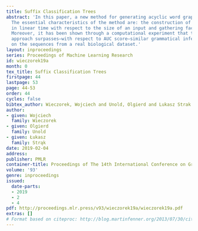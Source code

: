 ```yaml
---
title: Suffix Classification Trees
abstract: 'In this paper, a new method for generating acyclic word graph is proposed.
  The essential characteristics of the method are: the construction of the data structure
  in linear time with respect to the size of an input and gathering factor frequencies.
  Moreover, it has been shown through a computational experiment that the proposed
  approach surpasses—with respect to AUC score—similar grammatical inference algorithms
  on the sequences from a real biological dataset.'
layout: inproceedings
series: Proceedings of Machine Learning Research
id: wieczorek19a
month: 0
tex_title: Suffix Classification Trees
firstpage: 44
lastpage: 53
page: 44-53
order: 44
cycles: false
bibtex_author: Wieczorek, Wojciech and Unold, Olgierd and Lukasz Strak
author:
- given: Wojciech
  family: Wieczorek
- given: Olgierd
  family: Unold
- given: Łukasz
  family: Strąk
date: 2019-02-04
address: 
publisher: PMLR
container-title: Proceedings of The 14th International Conference on Grammatical Inference 2018
volume: '93'
genre: inproceedings
issued:
  date-parts:
  - 2019
  - 2
  - 4
pdf: http://proceedings.mlr.press/v93/wieczorek19a/wieczorek19a.pdf
extras: []
# Format based on citeproc: http://blog.martinfenner.org/2013/07/30/citeproc-yaml-for-bibliographies/
---
```

